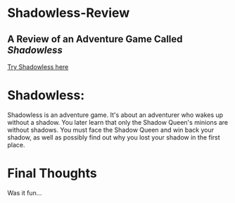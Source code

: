 # Shadowless-Review
## A Review of an Adventure Game Called *Shadowless*
 [Try Shadowless here](https://armorgames.com/play/18046/shadowless?tag-referral=adventure)

# Shadowless:
 Shadowless is an adventure game. It's about an adventurer who wakes up without a shadow. You later learn that only the Shadow Queen's minions are without shadows. You must face the Shadow Queen and win back your shadow, as well as possibly find out why you lost your shadow in the first place.

# Final Thoughts
Was it fun...
